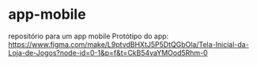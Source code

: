 # app-mobile
repositório para um app mobile
Protótipo do app:
https://www.figma.com/make/L9ptvdBHXtJ5P5DtQGbOla/Tela-Inicial-da-Loja-de-Jogos?node-id=0-1&p=f&t=CkB54vaYMOod5Rhm-0
